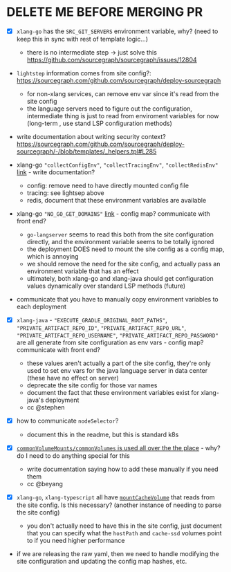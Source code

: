 # DELETE ME BEFORE MERGING PR

- [x] `xlang-go` has the `SRC_GIT_SERVERS` environment variable, why? (need to keep this in sync with rest of template logic...)

  - there is no intermediate step -> just solve this https://github.com/sourcegraph/sourcegraph/issues/12804

* `lightstep` information comes from site config?: https://sourcegraph.com/github.com/sourcegraph/deploy-sourcegraph

  - for non-xlang services, can remove env var since it's read from the site config
  - the language servers need to figure out the configuration, intermediate thing is just to read from enviroment variables for now (long-term , use stand LSP configuration methods)

* write documentation about writing security context? https://sourcegraph.com/github.com/sourcegraph/deploy-sourcegraph/-/blob/templates/_helpers.tpl#L285

* xlang-go `"collectConfigEnv"`, `"collectTracingEnv"`, `"collectRedisEnv"` [link](https://sourcegraph.com/github.com/sourcegraph/deploy-sourcegraph/-/blob/templates/xlang/go/xlang-go.Deployment.yaml#L6-8) - write documentation?

  - config: remove need to have directly mounted config file
  - tracing: see lightsep above
  - redis, document that these environment variables are available

* xlang-go `"NO_GO_GET_DOMAINS"` [link](https://sourcegraph.com/github.com/sourcegraph/deploy-sourcegraph/-/blob/templates/xlang/go/xlang-go.Deployment.yaml#L9) - config map? communicate with front end?

  - `go-langserver` seems to read this both from the site configuration directly, and the environment variable seems to be totally ignored
  - the deployment DOES need to mount the site config as a config map, which is annoying
  - we should remove the need for the site config, and actually pass an environment variable that has an effect
  - ultimately, both xlang-go and xlang-java should get configuration values dynamically over standard LSP methods (future)

* communicate that you have to manually copy environment variables to each deployment

* [x] `xlang-java` - `"EXECUTE_GRADLE_ORIGINAL_ROOT_PATHS"`, `"PRIVATE_ARTIFACT_REPO_ID"`, `"PRIVATE_ARTIFACT_REPO_URL"`, `"PRIVATE_ARTIFACT_REPO_USERNAME"`, `"PRIVATE_ARTIFACT_REPO_PASSWORD"` are all generate from site configuration as env vars - config map? communicate with front end?

  - these values aren't actually a part of the site config, they're only used to set env vars
    for the java language server in data center (these have no effect on server)
  - deprecate the site config for those var names
  - document the fact that these environment variables exist for xlang-java's deployment
  - cc @stephen

* [x] how to communicate `nodeSelector`?
  - document this in the readme, but this is standard k8s

- [x] [`commonVolumeMounts/commonVolumes` is used all over the the place](https://sourcegraph.com/search?q=repo:%5Egithub%5C.com/sourcegraph/deploy-sourcegraph%24+commonVolumeMounts%7CcommonVolume) - why? do I need to do anything special for this

  - write documentation saying how to add these manually if you need them
  - cc @beyang

- [x] `xlang-go`, `xlang-typescript` all have [`mountCacheVolume`](https://sourcegraph.com/search?q=repo:%5Egithub%5C.com/sourcegraph/deploy-sourcegraph%24+mountCacheVolume) that reads from the site config. Is this necessary? (another instance of needing to parse the site config)

  - you don't actually need to have this in the site config, just document that you can specify what the `hostPath` and `cache-ssd` volumes point to if you need higher performance

- if we are releasing the raw yaml, then we need to handle modifying the site configuration and updating the config map hashes, etc.
